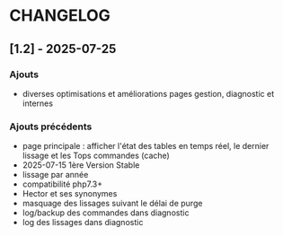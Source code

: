 # CHANGELOG

## [1.2] - 2025-07-25

### Ajouts
- diverses optimisations et améliorations pages gestion, diagnostic et internes



### Ajouts précédents
- page principale : afficher l'état des tables en temps réel, le dernier lissage et les Tops commandes (cache)
- 2025-07-15 1ère Version Stable
- lissage par année
- compatibilité php7.3+
- Hector et ses synonymes
- masquage des lissages suivant le délai de purge
- log/backup des commandes dans diagnostic
- log des lissages dans diagnostic
